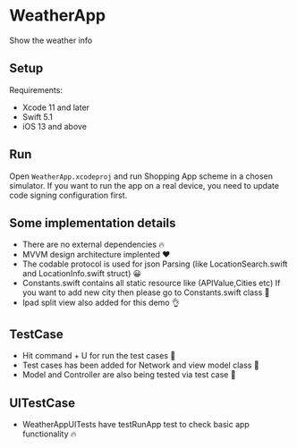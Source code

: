 # WeatherApp
Show the weather info 

## Setup
Requirements: 

- Xcode 11 and later
- Swift 5.1
- iOS 13 and above

## Run

Open `WeatherApp.xcodeproj` and run Shopping App scheme in a chosen simulator. If you want to run the app on a real device, you need to update code signing configuration first.


## Some implementation details
- There are no external dependencies 🔥
- MVVM design architecture implented ❤️
- The codable protocol is used for json Parsing (like LocationSearch.swift and LocationInfo.swift struct) 😀
- Constants.swift contains all static resource like (APIValue,Cities etc) If you want to add new city then please go to Constants.swift class 🙂
- Ipad split view also added for this demo 👌

## TestCase
- Hit command + U for run the test cases 🚀
- Test cases has been added for Network and view model class 🚀
- Model and Controller are also being tested via test case 🚀


## UITestCase
- WeatherAppUITests have testRunApp test to check basic app functionality 🔥

